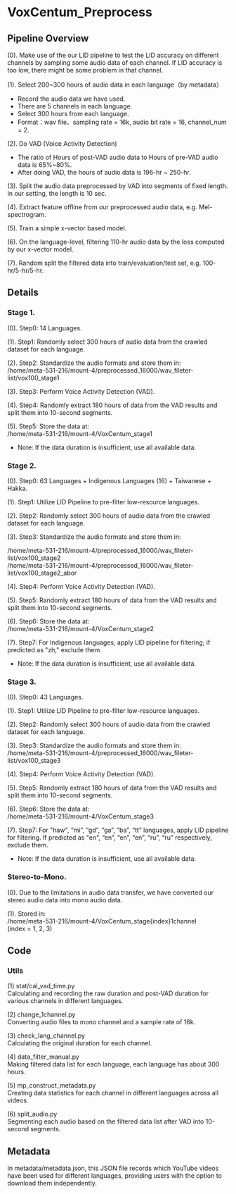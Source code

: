 # VoxCentum_Preprocess

## Pipeline Overview
(0). Make use of the our LID pipeline to test the LID accuracy on different channels by sampling some audio data of each channel. If LID accuracy is too low, there might be some problem in that channel.  

(1). Select 200~300 hours of audio data in each language（by metadata）  
* Record the audio data we have used.  
* There are 5 channels in each language.  
* Select 300 hours from each language.  
* Format：wav file、sampling rate = 16k, audio bit rate = 16, channel_num = 2.

(2). Do VAD (Voice Activity Detection)  
* The ratio of Hours of post-VAD audio data to Hours of pre-VAD audio data is 65%~80%.  
* After doing VAD, the hours of audio data is 196-hr ~ 250-hr.

(3). Split the audio data preprocessed by VAD into segments of fixed length. In our setting, the length is 10 sec.  

(4). Extract feature offline from our preprocessed audio data, e.g. Mel-spectrogram.  

(5). Train a simple x-vector based model.  

(6). On the language-level, filtering 110-hr audio data by the loss computed by our x-vector model.  

(7). Random split the filtered data into train/evaluation/test set, e.g. 100-hr/5-hr/5-hr.  

## Details

### Stage 1.

(0). Step0: 14 Languages.  

(1). Step1: Randomly select 300 hours of audio data from the crawled dataset for each language.  

(2). Step2: Standardize the audio formats and store them in:  
/home/meta-531-216/mount-4/preprocessed_16000/wav_fileter-list/vox100_stage1  

(3). Step3: Perform Voice Activity Detection (VAD).  

(4). Step4: Randomly extract 180 hours of data from the VAD results and split them into 10-second segments.  

(5). Step5: Store the data at:   
/home/meta-531-216/mount-4/VoxCentum_stage1  

* Note: If the data duration is insufficient, use all available data.  

### Stage 2.

(0). Step0: 63 Languages + Indigenous Languages (16) + Taiwanese + Hakka.  

(1). Step1: Utilize LID Pipeline to pre-filter low-resource languages.  

(2). Step2: Randomly select 300 hours of audio data from the crawled dataset for each language.  

(3). Step3: Standardize the audio formats and store them in:  

/home/meta-531-216/mount-4/preprocessed_16000/wav_fileter-list/vox100_stage2  
/home/meta-531-216/mount-4/preprocessed_16000/wav_fileter-list/vox100_stage2_abor  

(4). Step4: Perform Voice Activity Detection (VAD).  

(5). Step5: Randomly extract 180 hours of data from the VAD results and split them into 10-second segments.  

(6). Step6: Store the data at:  
/home/meta-531-216/mount-4/VoxCentum_stage2  

(7). Step7: For Indigenous languages, apply LID pipeline for filtering; if predicted as "zh," exclude them.  

* Note: If the data duration is insufficient, use all available data.  

### Stage 3.

(0). Step0: 43 Languages.  

(1). Step1: Utilize LID Pipeline to pre-filter low-resource languages.  

(2). Step2: Randomly select 300 hours of audio data from the crawled dataset for each language.  

(3). Step3: Standardize the audio formats and store them in:  
/home/meta-531-216/mount-4/preprocessed_16000/wav_fileter-list/vox100_stage3  

(4). Step4: Perform Voice Activity Detection (VAD).  

(5). Step5: Randomly extract 180 hours of data from the VAD results and split them into 10-second segments.  

(6). Step6: Store the data at:  
/home/meta-531-216/mount-4/VoxCentum_stage3  

(7). Step7: For "haw", “mi”, “gd”, “ga”, “ba”, “tt” languages, apply LID pipeline for filtering. If predicted as "en", “en”, “en”, “en”, “ru”, “ru” respectively, exclude them.  

* Note: If the data duration is insufficient, use all available data.  

### Stereo-to-Mono.

(0). Due to the limitations in audio data transfer, we have converted our stereo audio data into mono audio data.  

(1). Stored in:  
/home/meta-531-216/mount-4/VoxCentum_stage{index}1channel  
(index = 1, 2, 3)  

## Code
### Utils

(1) stat/cal_vad_time.py  
Calculating and recording the raw duration and post-VAD duration for various channels in different languages.  

(2) change_1channel.py  
Converting audio files to mono channel and a sample rate of 16k.  

(3) check_lang_channel.py  
Calculating the original duration for each channel.  

(4) data_filter_manual.py  
Making filtered data list for each language, each language has about 300 hours.  

(5) mp_construct_metadata.py  
Creating data statistics for each channel in different languages across all videos.  

(6) split_audio.py  
Segmenting each audio based on the filtered data list after VAD into 10-second segments.  

## Metadata
In metadata/metadata.json, this JSON file records which YouTube videos have been used for different languages, providing users with the option to download them independently.  
